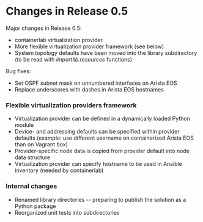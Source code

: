 # Changes in Release 0.5

Major changes in Release 0.5:

* containerlab virtualization provider
* More flexible virtualization provider framework (see below)
* System topology defaults have been moved into the library subdirectory (to be read with *importlib.resources* functions)

Bug fixes:

* Set OSPF subnet mask on unnumbered interfaces on Arista EOS
* Replace underscores with dashes in Arista EOS hostnames

### Flexible virtualization providers framework

* Virtualization provider can be defined in a dynamically loaded Python module
* Device- and addressing defaults can be specified within provider defaults (example: use different username on containerized Arista EOS than on Vagrant box)
* Provider-specific node data is copied from provider default into node data structure
* Virtualization provider can specify hostname to be used in Ansible inventory (needed by containerlab)

### Internal changes

* Renamed library directories -- preparing to publish the solution as a Python package
* Reorganized unit tests into subdirectories
